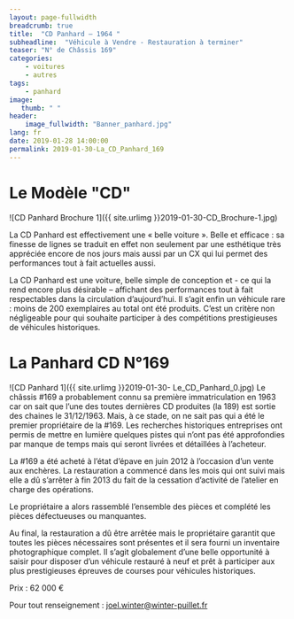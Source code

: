 ```yaml
---
layout: page-fullwidth
breadcrumb: true
title:  "CD Panhard – 1964 "
subheadline:  "Véhicule à Vendre - Restauration à terminer"
teaser: "N° de Châssis 169"
categories:
    - voitures
    - autres
tags:
    - panhard
image:
   thumb: " "
header:
    image_fullwidth: "Banner_panhard.jpg"
lang: fr
date: 2019-01-28 14:00:00
permalink: 2019-01-30-La_CD_Panhard_169
---
```


# Le Modèle "CD"


![CD Panhard Brochure 1]({{ site.urlimg }}2019-01-30-CD_Brochure-1.jpg)

La CD Panhard est effectivement une « belle voiture ». Belle et efficace : sa finesse de lignes se traduit en effet non seulement par une esthétique très appréciée encore de nos jours mais aussi par un CX qui lui permet des performances tout à fait actuelles aussi.

La CD Panhard est une voiture, belle simple de conception et - ce qui la rend encore plus désirable – affichant des performances tout à fait respectables dans la circulation d’aujourd’hui. Il s’agit enfin un véhicule rare : moins de 200 exemplaires au total ont été produits. C’est un critère non négligeable pour qui souhaite participer à des compétitions prestigieuses de véhicules historiques.  


# La Panhard CD N°169

![CD Panhard 1]({{ site.urlimg }}2019-01-30- Le_CD_Panhard_0.jpg)
Le châssis #169 a probablement connu sa première immatriculation en 1963 car on sait que l’une des toutes dernières CD produites (la 189) est sortie des chaines le 31/12/1963. Mais, à ce stade, on ne sait pas qui a été le premier propriétaire de la #169. Les recherches historiques entreprises ont permis de mettre en lumière quelques pistes qui n’ont pas été approfondies par manque de temps mais qui seront livrées et détaillées à l’acheteur.

La #169 a été acheté à l’état d’épave en juin 2012 à l’occasion d’un vente aux enchères. La restauration a commencé dans les mois qui ont suivi mais elle a dû s’arrêter à fin 2013 du fait de la cessation d’activité de l’atelier en charge des opérations. 

Le propriétaire a alors rassemblé l’ensemble des pièces et complété les pièces défectueuses ou manquantes.

Au final, la restauration a dû être arrêtée mais le propriétaire garantit que toutes les pièces nécessaires sont présentes et il sera fourni un inventaire photographique complet. Il s’agit globalement d’une belle opportunité à saisir pour disposer d’un véhicule restauré à neuf et prêt à participer aux plus prestigieuses épreuves de courses pour véhicules historiques. 


Prix : 62 000 € 


Pour tout renseignement : joel.winter@winter-puillet.fr
